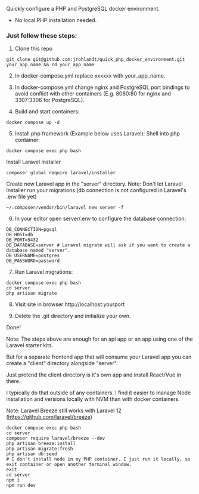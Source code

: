 Quickly configure a PHP and PostgreSQL docker environment.

* No local PHP installation needed.


### Just follow these steps:
1. Clone this repo
```
git clone git@github.com:jrohlandt/quick_php_docker_environment.git your_app_name && cd your_app_name
```

2. In docker-compose.yml replace xxxxxx with your_app_name.

3. In docker-compose.yml change nginx and PostgreSQL port bindings to avoid conflict with other containers (E.g. 8080:80 for nginx and 3307:3306 for PostgreSQL).

4. Build and start containers:
```
docker compose up -d
```

5. Install php framework (Example below uses Laravel):
Shell into php container:
```
docker compose exec php bash
```
Install Laravel Installer
```
composer global require laravel/installer
```
Create new Laravel app in the "server" directory. 
Note: Don't let Laravel Installer run your migrations (db connection is not configured in Laravel's .env file yet)
```
~/.composer/vendor/bin/laravel new server -f 
```

6. In your editor open server/.env to configure the database connection:
```
DB_CONNECTION=pgsql
DB_HOST=db
DB_PORT=5432
DB_DATABASE=server # Laravel migrate will ask if you want to create a database named "server".
DB_USERNAME=postgres
DB_PASSWORD=password
```

7. Run Laravel migrations:
```
docker compose exec php bash
cd server
php artisan migrate
```

8. Visit site in browser http://localhost:yourport

9. Delete the .git directory and initialize your own.

Done!

Note: The steps above are enough for an api app or an app using one of the Laravel starter kits.

But for a separate frontend app that will consume your Laravel app you can create a "client" directory alongside "server".

Just pretend the client directory is it's own app and install React/Vue in there.

I typically do that outside of any containers. I find it easier to manage Node installation and versions locally with NVM than with docker containers.


Note: Laravel Breeze still works with Laravel 12 (https://github.com/laravel/breeze)
```
docker compose exec php bash
cd server
composer require laravel/breeze --dev
php artisan breeze:install
php artisan migrate:fresh
php artisan db:seed
# I don't install node in my PHP container. I just run it locally, so exit container or open another terminal window.
exit
cd server
npm i
npm run dev
```
